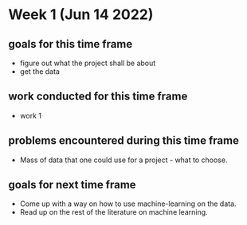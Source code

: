 # Week 1 (Jun 14 2022)

## goals for this time frame
- figure out what the project shall be about
- get the data 

## work conducted for this time frame
- work 1

## problems encountered during this time frame
- Mass of data that one could use for a project - what to choose. 

## goals for next time frame
- Come up with a way on how to use machine-learning on the data. 
- Read up on the rest of the literature on machine learning. 